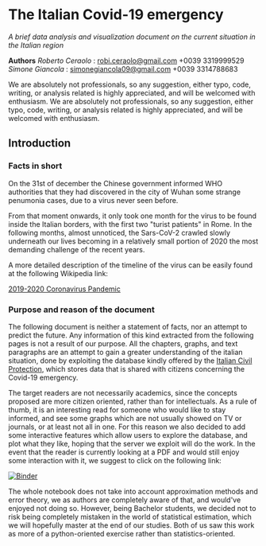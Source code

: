 # The Italian Covid-19 emergency
*A brief data analysis and visualization document on the current situation in the Italian region*

**Authors** 
_Roberto Ceraolo_ : robi.ceraolo@gmail.com +0039 3319999529
_Simone Giancola_ : simonegiancola09@gmail.com +0039 3314788683

We are absolutely not professionals, so any suggestion, either typo, code, writing, or analysis related is highly appreciated, and will be welcomed with enthusiasm. 
We are absolutely not professionals, so any suggestion, either typo, code, writing, or analysis related is highly appreciated, and will be welcomed with enthusiasm.

## Introduction

### Facts in short
On the 31st of december the Chinese government informed WHO authorities that they had discovered in the city of Wuhan some strange penumonia cases, due to a virus never seen before.

From that moment onwards, it only took one month for the virus to be found inside the Italian borders, with the first two "turist patients" in Rome. In the following months, almost unnoticed, the Sars-CoV-2 crawled slowly underneath our lives becoming in a relatively small portion of 2020 the most demanding challenge of the recent years.

A more detailed description of the timeline of the virus can be easily found at the following Wikipedia link:

 [2019-2020 Coronavirus Pandemic](https://en.wikipedia.org/wiki/2019%E2%80%9320_coronavirus_pandemic)
 
### Purpose and reason of the document
The following document is neither a statement of facts, nor an attempt to predict the future. Any information of this kind extracted from the following pages is not a result of our purpose. All the chapters, graphs, and text paragraphs are an attempt to gain a greater understanding of the italian situation, done by exploiting the database kindly offered by the [Italian Civil Protection](http://www.protezionecivile.gov.it/), which stores data that is shared with citizens concerning the Covid-19 emergency.

The target readers are not necessarily academics, since the concepts proposed are more citizen oriented, rather than for intellectuals. As a rule of thumb, it is an interesting read for someone who would like to stay informed, and see some graphs which are not usually showed on TV or journals, or at least not all in one. For this reason we also decided to add some interactive features which allow users to explore the database, and plot what they like, hoping that the server we exploit will do the work. In the event that the reader is currently looking at a PDF and would still enjoy some interaction with it, we suggest to click on the following link:

[![Binder](https://mybinder.org/badge_logo.svg)](https://mybinder.org/v2/gh/Robbberto/covid/master)

The whole notebook does not take into account approximation methods and error theory, we as authors are completely aware of that, and would've enjoyed not doing so. However, being Bachelor students, we decided not to risk being completely mistaken in the world of statistical estimation, which we will hopefully master at the end of our studies. Both of us saw this work as more of a python-oriented exercise rather than statistics-oriented.

